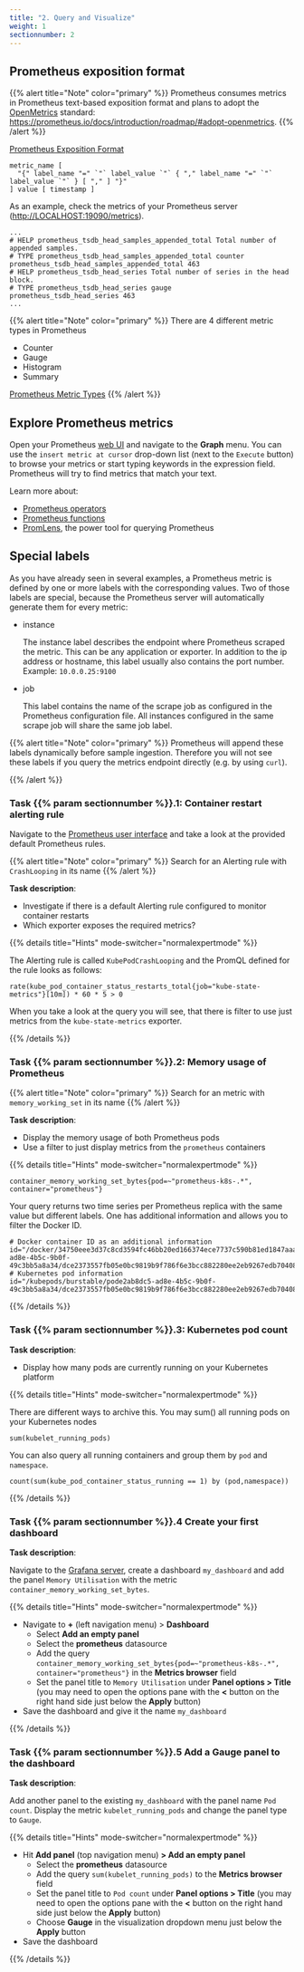 ```yaml
---
title: "2. Query and Visualize"
weight: 1
sectionnumber: 2
---
```


## Prometheus exposition format

{{% alert title="Note" color="primary" %}}
Prometheus consumes metrics in Prometheus text-based exposition format and plans to adopt the [OpenMetrics](https://openmetrics.io/) standard: <https://prometheus.io/docs/introduction/roadmap/#adopt-openmetrics>.
{{% /alert %}}

[Prometheus Exposition Format](https://prometheus.io/docs/instrumenting/exposition_formats/)
```
metric_name [
  "{" label_name "=" `"` label_value `"` { "," label_name "=" `"` label_value `"` } [ "," ] "}"
] value [ timestamp ]
```

As an example, check the metrics of your Prometheus server (<http://LOCALHOST:19090/metrics>).
```
...
# HELP prometheus_tsdb_head_samples_appended_total Total number of appended samples.
# TYPE prometheus_tsdb_head_samples_appended_total counter
prometheus_tsdb_head_samples_appended_total 463
# HELP prometheus_tsdb_head_series Total number of series in the head block.
# TYPE prometheus_tsdb_head_series gauge
prometheus_tsdb_head_series 463
...
```

{{% alert title="Note" color="primary" %}}
There are 4 different metric types in Prometheus

* Counter
* Gauge
* Histogram
* Summary

[Prometheus Metric Types](https://prometheus.io/docs/concepts/metric_types/)
{{% /alert %}}


## Explore Prometheus metrics

Open your Prometheus [web UI](http://LOCALHOST:19090) and navigate to the **Graph** menu. You can use the `insert metric at cursor` drop-down list (next to the `Execute` button) to browse your metrics or start typing keywords in the expression field. Prometheus will try to find metrics that match your text.

Learn more about:

* [Prometheus operators](https://prometheus.io/docs/prometheus/latest/querying/operators/)
* [Prometheus functions](https://prometheus.io/docs/prometheus/latest/querying/functions/)
* [PromLens](https://promlens.com/), the power tool for querying Prometheus

## Special labels

As you have already seen in several examples, a Prometheus metric is defined by one or more labels with the corresponding values. Two of those labels are special, because the Prometheus server will automatically generate them for every metric:


* instance

     The instance label describes the endpoint where Prometheus scraped the metric. This can be any application or exporter. In addition to the ip address or hostname, this label usually also contains the port number. Example: `10.0.0.25:9100`

* job

     This label contains the name of the scrape job as configured in the Prometheus configuration file. All instances configured in the same scrape job will share the same job label.


{{% alert title="Note" color="primary" %}}
Prometheus will append these labels dynamically before sample ingestion. Therefore you will not see these labels if you query the metrics endpoint directly (e.g. by using `curl`).

{{% /alert %}}


### Task {{% param sectionnumber %}}.1: Container restart alerting rule

Navigate to the [Prometheus user interface](http://LOCALHOST:19090/rules) and take a look at the provided default Prometheus rules.

{{% alert title="Note" color="primary" %}}
Search for an Alerting rule with `CrashLooping` in its name
{{% /alert %}}

**Task description**:

* Investigate if there is a default Alerting rule configured to monitor container restarts
* Which exporter exposes the required metrics?

{{% details title="Hints" mode-switcher="normalexpertmode" %}}

The Alerting rule is called `KubePodCrashLooping` and the PromQL defined for the rule looks as follows:

```promql
rate(kube_pod_container_status_restarts_total{job="kube-state-metrics"}[10m]) * 60 * 5 > 0
```

When you take a look at the query you will see, that there is filter to use just metrics from the `kube-state-metrics` exporter.

{{% /details %}}

### Task {{% param sectionnumber %}}.2: Memory usage of Prometheus

{{% alert title="Note" color="primary" %}}
Search for an metric with `memory_working_set` in its name
{{% /alert %}}

**Task description**:

* Display the memory usage of both Prometheus pods
* Use a filter to just display metrics from the `prometheus` containers

{{% details title="Hints" mode-switcher="normalexpertmode" %}}

```promql
container_memory_working_set_bytes{pod=~"prometheus-k8s-.*", container="prometheus"}
```

Your query returns two time series per Prometheus replica with the same value but different labels. One has additional information and allows you to filter the Docker ID.

```promql
# Docker container ID as an additional information
id="/docker/34750eee3d37c8cd3594fc46bb20ed166374ece7737c590b81ed1847aaa21d50/kubepods/burstable/pode2ab8dc5-ad8e-4b5c-9b0f-49c3bb5a8a34/dce2373557fb05e0bc9819b9f786f6e3bcc882280ee2eb9267edb7040886a55b"
# Kubernetes pod information
id="/kubepods/burstable/pode2ab8dc5-ad8e-4b5c-9b0f-49c3bb5a8a34/dce2373557fb05e0bc9819b9f786f6e3bcc882280ee2eb9267edb7040886a55b"
```

{{% /details %}}

### Task {{% param sectionnumber %}}.3: Kubernetes pod count

**Task description**:

* Display how many pods are currently running on your Kubernetes platform

{{% details title="Hints" mode-switcher="normalexpertmode" %}}

There are different ways to archive this. You may sum() all running pods on your Kubernetes nodes

```promql
sum(kubelet_running_pods)
```

You can also query all running containers and group them by `pod` and `namespace`.

```promql
count(sum(kube_pod_container_status_running == 1) by (pod,namespace))
```

{{% /details %}}


### Task {{% param sectionnumber %}}.4 Create your first dashboard

**Task description**:

Navigate to the [Grafana server](http://LOCALHOST:13000), create a dashboard `my_dashboard` and add the panel `Memory Utilisation` with the metric `container_memory_working_set_bytes`.

{{% details title="Hints" mode-switcher="normalexpertmode" %}}

* Navigate to **+** (left navigation menu) > **Dashboard**
  * Select **Add an empty panel**
  * Select the **prometheus** datasource
  * Add the query `container_memory_working_set_bytes{pod=~"prometheus-k8s-.*", container="prometheus"}` in the **Metrics browser** field
  * Set the panel title to `Memory Utilisation` under **Panel options > Title** (you may need to open the options pane with the **<** button on the right hand side just below the **Apply** button)
* Save the dashboard and give it the name `my_dashboard`

{{% /details %}}


### Task {{% param sectionnumber %}}.5 Add a Gauge panel to the dashboard

**Task description**:

Add another panel to the existing `my_dashboard` with the panel name `Pod count`. Display the metric `kubelet_running_pods` and change the panel type to `Gauge`.


{{% details title="Hints" mode-switcher="normalexpertmode" %}}

* Hit **Add panel** (top navigation menu) **> Add an empty panel**
  * Select the **prometheus** datasource
  * Add the query `sum(kubelet_running_pods)` to the **Metrics browser** field
  * Set the panel title to `Pod count` under **Panel options > Title** (you may need to open the options pane with the **<** button on the right hand side just below the **Apply** button)
  * Choose **Gauge** in the visualization dropdown menu just below the **Apply** button
* Save the dashboard

{{% /details %}}

